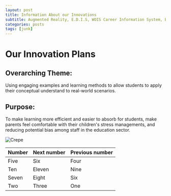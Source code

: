 ```yaml
---
layout: post
title: Information About our Innovations
subtitle: Augmented Reality, E.D.I.S, WOIS Career Information System, Biological Animated Studios by MIT, DCL (Digital Content Library), (Patrick's Innovation)
categories: posts
tags: [junk]
---
```

# Our Innovation Plans
## Overarching Theme:
Using engaging examples and learning methods to allow students to apply their conceptual understand to real-world scenarios.
## Purpose:
To make learning more efficient and easier to absorb for students, make parents feel comfortable with their children's stress managements, and reducing potential bias among staff in the education sector.


![Crepe](https://www.google.com/url?sa=i&url=https%3A%2F%2Fwww.ansys.com%2Fblog%2Fwhat-is-business-innovation-how-simulation-fosters-it&psig=AOvVaw1k5fUGnGsHG9BkX30D3gm8&ust=1685740965227000&source=images&cd=vfe&ved=0CBEQjRxqFwoTCJihz82Ao_8CFQAAAAAdAAAAABAD)


| Number | Next number | Previous number |
| :------ |:--- | :--- |
| Five | Six | Four |
| Ten | Eleven | Nine |
| Seven | Eight | Six |
| Two | Three | One |
